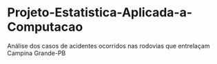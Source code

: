 # Projeto-Estatistica-Aplicada-a-Computacao
Análise dos casos de acidentes ocorridos nas rodovias que entrelaçam Campina Grande-PB
